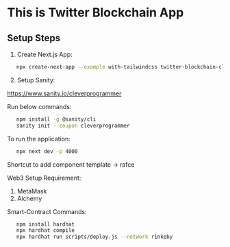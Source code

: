 # This is Twitter Blockchain App

## Setup Steps

1. Create Next.js App:

```bash
   npx create-next-app --example with-tailwindcss twitter-blockchain-clone
```

2. Setup Sanity:

https://www.sanity.io/cleverprogrammer

Run below commands:

```bash
   npm install -g @sanity/cli
   sanity init --coupon cleverprogrammer
```

To run the application:

```bash
   npx next dev -p 4000
```

Shortcut to add component template -> rafce

Web3 Setup Requirement:

1. MetaMask
2. Alchemy

Smart-Contract Commands:

```bash
   npm install hardhat
   npx hardhat compile
   npx hardhat run scripts/deploy.js --network rinkeby
```
